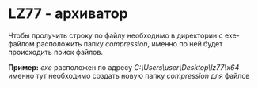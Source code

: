 # LZ77 - архиватор

Чтобы пролучить строку по файлу необходимо в директории с exe-файлом расположить папку *compression*, именно по ней будет происходить поиск файлов.

**Пример:** 
*exe* расположен по адресу *C:\Users\user\Desktop\lz77\x64* именно тут необходимо создать новую папку *compression* для файлов
